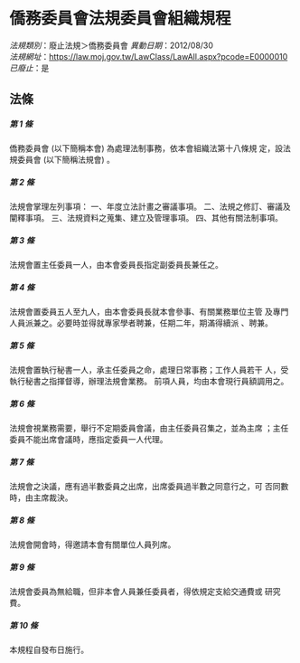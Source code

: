 # 僑務委員會法規委員會組織規程

*法規類別*：廢止法規＞僑務委員會
*異動日期*：2012/08/30  
*法規網址*：https://law.moj.gov.tw/LawClass/LawAll.aspx?pcode=E0000010
*已廢止*：是


## 法條
##### 第 1 條
僑務委員會 (以下簡稱本會) 為處理法制事務，依本會組織法第十八條規
定，設法規委員會 (以下簡稱法規會) 。

##### 第 2 條
法規會掌理左列事項：
一、年度立法計畫之審議事項。
二、法規之修訂、審議及闡釋事項。
三、法規資料之蒐集、建立及管理事項。
四、其他有關法制事項。


##### 第 3 條
法規會置主任委員一人，由本會委員長指定副委員長兼任之。

##### 第 4 條
法規會置委員五人至九人，由本會委員長就本會參事、有關業務單位主管
及專門人員派兼之。必要時並得就專家學者聘兼，任期二年，期滿得續派
、聘兼。

##### 第 5 條
法規會置執行秘書一人，承主任委員之命，處理日常事務；工作人員若干
人，受執行秘書之指揮督導，辦理法規會業務。
前項人員，均由本會現行員額調用之。


##### 第 6 條
法規會視業務需要，舉行不定期委員會議，由主任委員召集之，並為主席
；主任委員不能出席會議時，應指定委員一人代理。

##### 第 7 條
法規會之決議，應有過半數委員之出席，出席委員過半數之同意行之，可
否同數時，由主席裁決。

##### 第 8 條
法規會開會時，得邀請本會有關單位人員列席。

##### 第 9 條
法規會委員為無給職，但非本會人員兼任委員者，得依規定支給交通費或
研究費。

##### 第 10 條
本規程自發布日施行。



